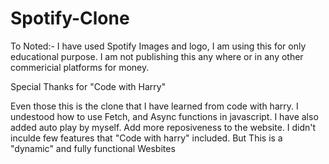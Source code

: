# Spotify-Clone
To Noted:- I have used Spotify Images and logo, I am using this for only educational purpose. I am not publishing this any where or in any other commericial platforms for money.

Special Thanks for "Code with Harry"

Even those this is the clone that I have learned from code with harry. I undestood how to use Fetch, and Async functions in javascript. I have also added auto play by myself. Add more reposiveness to the website. I didn't inculde few features that "Code with harry" included. But This is a "dynamic" and fully functional Wesbites
